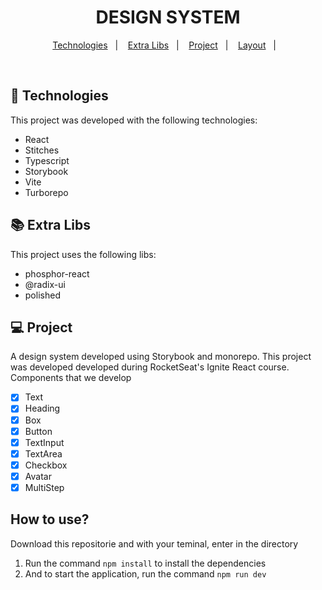<h1 align="center">
  DESIGN SYSTEM
</h1>

<p align="center">
  <a href="#-technologies">Technologies</a>&nbsp;&nbsp;&nbsp;|&nbsp;&nbsp;&nbsp;
  <a href="#-extra-libs">Extra Libs</a>&nbsp;&nbsp;&nbsp;|&nbsp;&nbsp;&nbsp;
  <a href="#-project">Project</a>&nbsp;&nbsp;&nbsp;|&nbsp;&nbsp;&nbsp;
  <a href="#-layout">Layout</a>&nbsp;&nbsp;&nbsp;|&nbsp;&nbsp;&nbsp;
</p>

<br>

## 🚀 Technologies

This project was developed with the following technologies:

- React
- Stitches
- Typescript
- Storybook
- Vite
- Turborepo

## 📚 Extra Libs

This project uses the following libs:

- phosphor-react
- @radix-ui
- polished

## 💻 Project

A design system developed using Storybook and monorepo. This project was developed developed during RocketSeat's Ignite React course.
Components that we develop
- [x] Text
- [x] Heading
- [x] Box
- [x] Button
- [x] TextInput
- [x] TextArea
- [x] Checkbox
- [x] Avatar
- [x] MultiStep

## How to use?

Download this repositorie and with your teminal, enter in the directory

1. Run the command `npm install` to install the dependencies
2. And to start the application, run the command `npm run dev`

